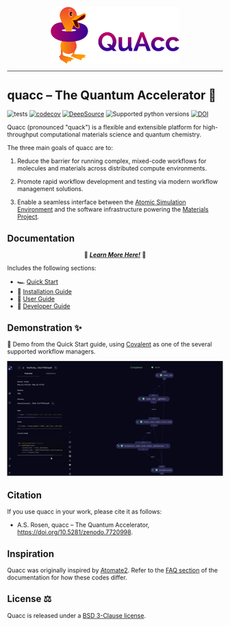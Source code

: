 <div align="center">
  <img src=docs/images/quacc_logo_wide.png width="300"><br>
</div>

---

# quacc – The Quantum Accelerator 🦆

![tests](https://github.com/quantum-accelerators/quacc/actions/workflows/tests.yaml/badge.svg)
[![codecov](https://codecov.io/gh/Quantum-Accelerators/quacc/branch/main/graph/badge.svg?token=OJaOZAH30u)](https://codecov.io/gh/Quantum-Accelerators/quacc/tree/main)
[![DeepSource](https://app.deepsource.com/gh/Quantum-Accelerators/quacc.svg/?label=active+issues&token=Y1NxOLIuFFEqWdjawIYnJNde)](https://app.deepsource.com/gh/Quantum-Accelerators/quacc/?ref=repository-badge)
![Supported python versions](https://img.shields.io/badge/python-3.9%20%7C%203.10-blue)
[![DOI](https://zenodo.org/badge/DOI/10.5281/zenodo.7720998.svg)](https://doi.org/10.5281/zenodo.7720998)

Quacc (pronounced "quack") is a flexible and extensible platform for high-throughput computational materials science and quantum chemistry.

The three main goals of quacc are to:

1. Reduce the barrier for running complex, mixed-code workflows for molecules and materials across distributed compute environments.

2. Promote rapid workflow development and testing via modern workflow management solutions.

3. Enable a seamless interface between the [Atomic Simulation Environment](https://wiki.fysik.dtu.dk/ase/) and the software infrastructure powering the [Materials Project](https://materialsproject.org).

## Documentation

<p align="center">
  📖 <a href="https://quantum-accelerators.github.io/quacc/"><b><i>Learn More Here!</i></b></a> 📖
</p>

Includes the following sections:

- 🏎️ [Quick Start](https://quantum-accelerators.github.io/quacc/start/demo.html)
- 🔧 [Installation Guide](https://quantum-accelerators.github.io/quacc/install/install.html)
- 🧠 [User Guide](https://quantum-accelerators.github.io/quacc/user/basics.html)
- 🤝 [Developer Guide](https://quantum-accelerators.github.io/quacc/dev/contributing.html)

## Demonstration ✨

🚀 Demo from the Quick Start guide, using [Covalent](https://github.com/AgnostiqHQ/covalent) as one of the several supported workflow managers.

![Demo from Quick Start](docs/images/start/start2.gif)

## Citation

If you use quacc in your work, please cite it as follows:

- A.S. Rosen, quacc – The Quantum Accelerator, https://doi.org/10.5281/zenodo.7720998.

## Inspiration

Quacc was originally inspired by [Atomate2](https://github.com/materialsproject/atomate2). Refer to the [FAQ section](https://quantum-accelerators.github.io/quacc/about/faq/) of the documentation for how these codes differ.

## License ⚖️

Quacc is released under a [BSD 3-Clause license](https://github.com/quantum-accelerators/quacc/blob/main/LICENSE.md).
